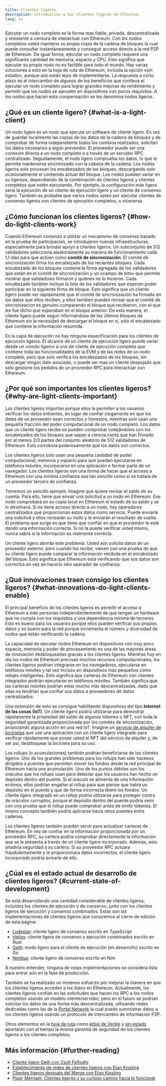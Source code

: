 ```yaml
---
title: Clientes ligeros
description: Introducción a los clientes ligeros de Ethereum.
lang: es
---
```


Ejecutar un nodo completo es la forma mas fiable, privada, descentralizada y resistente a censura de interactuar con Ethereum. Con los nodos completos usted mantiene su propia copia de la cadena de bloques la cual puede consultar instantáneamente y conseguir acceso directo a la red P2P de Ethereum. De igual forma, ejecutar un nodo completo requiere una significante cantidad de memoria, espacio y CPU. Esto significa que ejecutar su propio nodo no es factible para todo el mundo. Hay varias soluciones a esto en la hoja de ruta de Ethereum, incluida la opción «sin estado», aunque aún están lejos de implementarse. La respuesta a corto plazo es el intercambio de algunos de los beneficios que conlleva el ejecutar un nodo completo para lograr grandes mejoras de rendimiento y permitir que los nodos se ejecuten en dispositivos con pocos requisitos. A los nodos que hacen esta compensación se les denomina nodos ligeros.

## ¿Qué es un cliente ligero? \{#what-is-a-light-client}

Un nodo ligero es un nodo que ejecuta un software de cliente ligero. En vez de guardar localmente las copias de los datos de la cadena de bloques y de comprobar de forma independiente todos los cambios realizados, solicitan los datos necesarios a algún proveedor. El proveedor puede ser una conexión directa a un nodo completo o a través de un servidor RPC centralizado. Seguidamente, el nodo ligero comprueba los datos, lo que le permite mantenerse sincronizado con la cabeza de la cadena. Los nodos ligeros solo procesan los encabezados de los bloques, descargando solo ocasionalmente el contenido actual del bloque. Los nodos pueden variar en su ligereza, dependiendo de la combinación de clientes ligeros y clientes completos que estén ejecutando. Por ejemplo, la configuración más ligera sería la ejecución de un cliente de ejecución ligero y un cliente de consenso ligero. También es probable que varios nodos opten por ejecutar clientes de consenso ligeros con clientes de ejecución completos, o viceversa.

## ¿Cómo funcionan los clientes ligeros? \{#how-do-light-clients-work}

Cuando Ethereum comenzó a utilizar un mecanismo de consenso basado en la prueba de participación, se introdujeron nuevas infraestructuras, especialmente para brindar apoyo a clientes ligeros. Un subconjunto de 512 validadores selecciona aleatoriamente su manera de funcionamiento cada 1,1 días para que actúen como **comité de sincronización**. El comité de sincronización firma los encabezado de los recientes bloques. Cada encabezado de los bloques contiene la firma agregada de los validadores que están en el comité de sincronización y un «campo de bits» que permite mostrar qué validadores firmaron y quiénes no lo hicieron. Cada encabezado tambien incluye la lista de los validadores que esperan poder participar en la siguiente firma de bloque. Esto significa que un cliente ligero puede ver rapidamente que el comité de sincronización ha firmado en los datos que ellos reciben, y ellos tambien pueden revisar que el comité de sincronizacion es genuino comparando el bloque que recibieron, con el que les fue dicho que esperaban en el bloque anterior. De esta manera, el cliente ligero puede seguir informándose de los últimos bloques de Ethereum sin la necesidad de descargar el bloque en sí, sólo el encabezado que contiene la información resumida.

En la capa de ejecución no hay ninguna especificación para los clientes de ejecución ligeros. El alcance de un cliente de ejecución ligero puede variar desde un «modo ligero» a uno de cliente de ejecución completa que contiene toda las funcionalidades de la EVM y de las redes de un nodo completo, pero que solo verifica los encabezados de los bloques, sin descargar ningún dato asociado, o puede ser mas un cliente despojado que solo gestione los pedidos de un proveedor RPC para interactuar con Ethereum.

## ¿Por qué son importantes los clientes ligeros? \{#why-are-light-clients-important}

Los clientes ligeros importan porque ellos le permiten a los usuarios verificar los datos entrantes, en lugar de confiar ciegamente en que los datos de un proveedor sean correctos y honestos, mientras solo usan una pequeña fracción del poder computacional de un nodo completo. Los datos que un cliente ligero recibe se pueden comprobar cotejándolos con los encabezados de los bloques que sepan a ciencia cierta que han firmado por al menos 2/3 partes del conjunto aleatorio de 512 validadores de Ethereum. Esto corrobora poderosamente que los datos son correctos.

Los clientes ligeros solo usan una pequeña cantidad de poder computacional, memoria y espacio para que puedan ejecutarse en teléfonos móviles, incorporarse en una aplicación o formar parte de un navegador. Los clientes ligeros son una forma de hacer que el acceso a Ethereum con una mínima confianza sea tan sencillo como si se tratara de un proveedor tercero de confianza.

Tomemos un sencillo ejemplo. Imagine que quiere revisar el saldo de su cuenta. Para ello, tiene que enviar una solicitud a un nodo en Ethereum. Ese nodo comprobará en su copia local en Ethereum el estado de su saldo y se lo devolverá. Si no tiene acceso directo a un nodo, hay operadores centralizados que proporcionan estos datos como servicio. Puede enviarle una solicitud y ellos revisarán su nodo y le enviarán el resultado de vuelta. El problema que surge es que tiene que confiar en que el proveedor le esté dando una información correcta. Si no la puede verificar usted mismo, nunca sabrá si la información es realmente correcta.

Un cliente ligero aborda este problema. Usted aún solicita datos de un proveedor externo, pero cuando los recibe, vienen con una prueba de que su cliente ligero puede comparar la información recibida en el encabezado del bloque. Esto significa que Ethereum está verificando que sus datos son correctos en vez de hacerlo otro operador de confianza.

## ¿Qué innovaciones traen consigo los clientes ligeros? \{#what-innovations-do-light-clients-enable}

El principal beneficio de los clientes ligeros es permitir el acceso a Ethereum a más personas independientemente de que tengan un hardware que no cumpla con los requisitos y una dependencia mínima de terceros. Esto es bueno para los usuarios porque ellos pueden verificar sus propios datos y es bueno para la red porque incrementa el número y diversidad de nodos que están verificando la cadena.

La capacidad de ejecutar nodos Ethereum en dispositivos con muy poco espacio, memoria y poder de procesamiento es una de las mayores áreas de innovación desbloqueadas gracias a los clientes ligeros. Mientras hoy en día los nodos de Ethereum precisan muchos recursos computacionales, los clientes ligeros podrían integrarse en los navegadores, ejecutarse en teléfonos móviles y tal vez incluso en dispositivos más pequeños como relojes inteligentes. Esto significa que carteras de Ethereum con clientes integrados podrían ejecutarse en teléfonos móviles. También significa que las carteras móviles podrían estar mucho más descentralizadas, dado que ellas no tendrían que confiar sus datos a proveedores de datos centralizados.

Una extensión de esto se consigue habilitando dispositivos del tipo **Internet de las cosas (IoT)**. Un cliente ligero podría utilizarse para demostrar rápidamente la propiedad del saldo de algunos tókenes o NFT, con toda la seguridad garantizada proporcionada por los comités de sincronización, propiciando alguna acción en una red IoT. Imagine un [servicio de alquiler de bicicletas](https://youtu.be/ZHNrAXf3RDE?t=929) que use una aplicación con un cliente ligero integrado para verificar rápidamente que posee usted el NFT del servicio de alquiler y, de ser así, desbloquear la bicicleta para su uso.

Los rollups (o acumulaciones) también podrían beneficiarse de los clientes ligeros. Uno de los grandes problemas para los rollups han sido hackeos dirigidos a puentes que permiten mover los fondos desde la red principal de Ethereum hacia una acumulación. Uno de los puntos débiles son los oráculos que los rollups usan para detectar que los usuarios han hecho un depósito dentro del puente. Si el oráculo se alimenta de una información errónea, ellos podrían engañar al rollup para que piense que había un depósito en el puente y que de forma incorrecta libere los fondos. Un cliente ligero integrado en un rollup podría utilizarse para proteger contra de oráculos corruptos, porque el depósito dentro del puente podría venir con una prueba que el rollup puede comprobar antes de emitir tókenes. El mismo concepto también podría aplicarse hacia otros puentes entre cadenas.

Los clientes ligeros también pueden servir para actualizar carteras de Ethereum. En vez de confiar en la información proporcionada por un proveedor RPC, su cartera podría comprobar directamente la información que se le presenta a través de un cliente ligero incorporado. Además, esto añadiría seguridad a su cartera. Si su proveedor RPC actuara fraudulentamente y le proporcionara datos incorrectos, el cliente ligero incorporado podría avisarle de ello.

## ¿Cúal es el estado actual de desarrollo de clientes ligeros? \{#current-state-of-development}

Se está desarrollando una cantidad considerable de clientes ligeros, incluidos los clientes de ejecución y de consenso, junto con los clientes ligeros de ejecución y consenso combinados. Estas son las implementaciones de clientes ligeros que conocemos al cierre de edición de esta página:

- [Lodestar](https://github.com/ChainSafe/lodestar/tree/unstable/packages/light-client): cliente ligero de consenso escrito en TypeScript
- [Helios](https://github.com/a16z/helios): cliente ligero de consenso y ejecución combinados escrito en Rust
- [Geth](https://github.com/ethereum/go-ethereum/tree/master/light): modo ligero para el cliente de ejecución (en desarrollo) escrito en Go
- [Nimbus](https://nimbus.guide/el-light-client.html): cliente ligero de consenso escrito en Nim

A nuestro entender, ninguna de estas implementaciones se considera lista para entrar aún en la fase de producción.

También se ha realizado un inmenso esfuerzo por mejorar la manera en que los clientes ligeros acceden a los datos en Ethereum. Actualmente, los clientes ligeros confían en las solicitudes que hacen los RPC a los nodos completos usando un modelo cliente/servidor, pero en el futuro se podrían solicitar los datos de una forma más descentralizada, utilizando redes dedicadas como las de la [Portal Network](https://www.ethportal.net/) la cual puede suministrar datos a los clientes ligeros usando un protocolo de intercambio de información P2P.

Otros elementos en la [hoja de ruta](/roadmap/) como [árbol de Verkle](/roadmap/verkle-trees/) y [sin estado](/roadmap/statelessness/) aportarán con el tiempo la misma garantía de seguridad de los clientes ligeros a los clientes completos.

## Más información \{#further-reading}

- [Cliente ligero Geth con Zsolt Felfodhi](https://www.youtube.com/watch?v=EPZeFXau-RE)
- [Esteblecimiento de redes de clientes ligeros con Etan Kissling](https://www.youtube.com/watch?v=85MeiMA4dD8)
- [Clientes ligeros después del Merge con Etan Kissling](https://www.youtube.com/watch?v=ZHNrAXf3RDE)
- [Piper Merriam: Clientes ligeros y su curioso camino hacia lo funcional](https://snakecharmers.ethereum.org/the-winding-road-to-functional-light-clients/)
